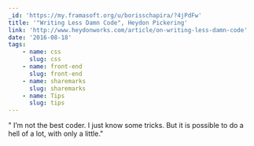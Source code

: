 ```yaml
---
_id: 'https://my.framasoft.org/u/borisschapira/?4jPdFw'
title: '"Writing Less Damn Code", Heydon Pickering'
link: 'http://www.heydonworks.com/article/on-writing-less-damn-code'
date: '2016-08-18'
tags:
    - name: css
      slug: css
    - name: front-end
      slug: front-end
    - name: sharemarks
      slug: sharemarks
    - name: Tips
      slug: tips
---
```


<div class="markdown"><p>&quot; I’m not the best coder. I just know some tricks. But it is possible to do a hell of a lot, with only a little.&quot;
</p></div>
